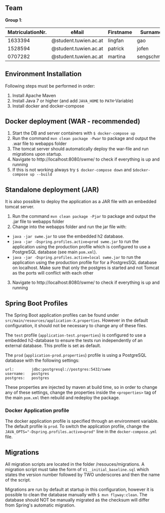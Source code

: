 ## Team

**Group 1**:

| MatriculationNr. | eMail                    | Firstname | Surname   |
| ---------------- | ------------------------ | --------- |---------- |
|1633394           | @student.tuwien.ac.at    |lingfan    |gao        |
|1528594           | @student.tuwien.ac.at    |patrick    |jofen      |
|0707282           | @student.tuwien.ac.at    |martina    |sengschmid |

## Environment Installation
Following steps must be performed in order:
1. Install Apache Maven
2. Install Java 7 or higher (and add `JAVA_HOME` to `PATH`-Variable)
3. Install docker and docker-compose

## Docker deployment (WAR - recommended)
1. Start the DB and server containers with `$ docker-compose up`
2. Run the command `mvn clean package -Pwar` to package and output the .war file to webapps folder
3. The tomcat server should automatically deploy the war-file and run migrations upon startup.
4. Navigate to http://localhost:8080/swme/ to check if everything is up and running
5. If this is not working always try `$ docker-compose down` and `$docker-compose up --build`

## Standalone deployment (JAR)
It is also possible to deploy the application as a JAR file with an embedded tomcat server.

1. Run the command `mvn clean package -Pjar` to package and output the .jar file to webapps folder
2. Change into the webapps folder and run the jar file with:
 * `java -jar swme.jar` to use the embedded h2 database.
 * `java -jar -Dspring.profiles.active=prod swme.jar` to run the application using the production profile which is 
 configured to use a PostgreSQL database (see main `pom.xml`).
 * `java -jar -Dspring.profiles.active=local swme.jar` to run the application using the production profile for for a
 PostgresSQL database on localhost. Make sure that only the postgres is started and not Tomcat as the ports will conflict
 with each other
3. Navigate to http://localhost:8080/swme/ to check if everything is up and running

## Spring Boot Profiles
The Spring Boot application profiles can be found under `src/main/resources/application-X.properties`.
However in the default configuration, it should not be necessary to change any of these files.

The `test` profile (`application-test.properties`) is configured to use a embedded h2-database to ensure the tests
run independently of an external database. This profile is set as default.

The `prod` (`application-prod.properties`) profile is using a PostgreSQL database with the following settings:

```
url:        jdbc:postgresql://postgres:5432/swme
username:   postgres
postgres:   postgres
```
These properties are injected by maven at build time, so in order to change any of these settings, change the properties
 inside the `<properties>` tag of the main `pom.xml` then rebuild and redeploy the package.
 
### Docker Application profile
The docker application profile is specified through an environment variable. The default profile is `prod`.
To switch the application profile, change the `JAVA_OPTS="-Dspring.profiles.active=prod"` line in the 
`docker-compose.yml` file.

## Migrations
All migration scripts are located in the folder /resouces/migrations. A migration script must take the form of 
`V1__initial_baseline.sql` which states the version number followed by TWO underscores and then the name of the script.

Migrations are run by default at startup in this configuration, however it is possible to clean the database manually
with `$ mvn flyway:clean`. The database should NOT be manually migrated as the checksum will differ from Spring's automatic
migration. 